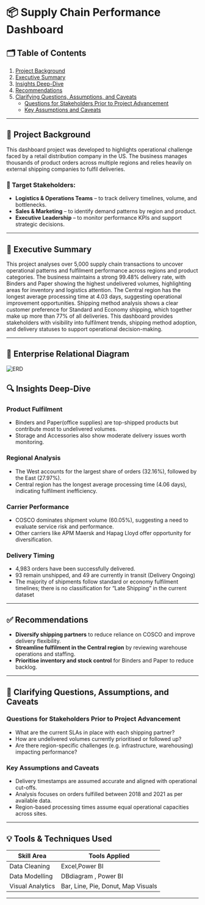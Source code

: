 # 📦 Supply Chain Performance Dashboard

## 🗂 Table of Contents
1. [Project Background](#project-background)
2. [Executive Summary](#executive-summary)
3. [Insights Deep-Dive](#insights-deep-dive)
4. [Recommendations](#recommendations)
5. [Clarifying Questions, Assumptions, and Caveats](#clarifying-questions-assumptions-and-caveats)
   - [Questions for Stakeholders Prior to Project Advancement](#questions-for-stakeholders-prior-to-project-advancement)
   - [Key Assumptions and Caveats](#key-assumptions-and-caveats)

---

## 📌 Project Background

This dashboard project was developed to  highlights operational challenge faced by a retail distribution company in the US. The business manages thousands of product orders across multiple regions and relies heavily on external shipping companies to fulfil deliveries.


### 🎯 Target Stakeholders:
- **Logistics & Operations Teams** – to track delivery timelines, volume, and bottlenecks.
- **Sales & Marketing** – to identify demand patterns by region and product.
- **Executive Leadership** – to monitor performance KPIs and support strategic decisions.

---

## 🧾 Executive Summary

This project analyses over 5,000 supply chain transactions to uncover operational patterns and fulfilment performance across regions and product categories. The business maintains a strong 99.48% delivery rate, with Binders and Paper showing the highest undelivered volumes, highlighting areas for inventory and logistics attention. The Central region has the longest average processing time at 4.03 days, suggesting operational improvement opportunities. Shipping method analysis shows a clear customer preference for Standard and Economy shipping, which together make up more than 77% of all deliveries. This dashboard provides stakeholders with visibility into fulfilment trends, shipping method adoption, and delivery statuses to support operational decision-making.

---
## 🧩 Enterprise Relational Diagram
![ERD](https://github.com/taofeeksalas/supply-chain-dashboard/blob/main/powerbi/img/ERD.PNG?raw=true)

## 🔍 Insights Deep-Dive

### Product Fulfilment
- Binders and Paper(office supplies) are top-shipped products but contribute most to undelivered volumes.
- Storage and Accessories also show moderate delivery issues worth monitoring.

### Regional Analysis
- The West accounts for the largest share of orders (32.16%), followed by the East (27.97%).
- Central region has the longest average processing time (4.06 days), indicating fulfilment inefficiency.

### Carrier Performance
- COSCO dominates shipment volume (60.05%), suggesting a need to evaluate service risk and performance.
- Other carriers like APM Maersk and Hapag Lloyd offer opportunity for diversification.

### Delivery Timing
- 4,983 orders have been successfully delivered.
- 93 remain unshipped, and 49 are currently in transit (Delivery Ongoing)
- The majority of shipments follow standard or economy fulfilment timelines; there is no classification for “Late Shipping” in the current dataset

---

## ✅ Recommendations

- **Diversify shipping partners** to reduce reliance on COSCO and improve delivery flexibility.
- **Streamline fulfilment in the Central region** by reviewing warehouse operations and staffing.
- **Prioritise inventory and stock control** for Binders and Paper to reduce backlog.

---

## 🧭 Clarifying Questions, Assumptions, and Caveats

### Questions for Stakeholders Prior to Project Advancement
- What are the current SLAs in place with each shipping partner?
- How are undelivered volumes currently prioritised or followed up?
- Are there region-specific challenges (e.g. infrastructure, warehousing) impacting performance?

### Key Assumptions and Caveats
- Delivery timestamps are assumed accurate and aligned with operational cut-offs.
- Analysis focuses on orders fulfilled between 2018 and 2021 as per available data.
- Region-based processing times assume equal operational capacities across sites.

---

## 💡 Tools & Techniques Used

| Skill Area       | Tools Applied                        |
|------------------|--------------------------------------|
| Data Cleaning    | Excel,Power BI                       |
| Data Modelling   | DBdiagram , Power BI                 |
| Visual Analytics | Bar, Line, Pie, Donut, Map Visuals   |

---

